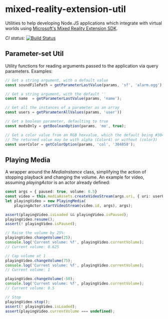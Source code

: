 # mixed-reality-extension-util

Utilities to help developing Node.JS applications which integrate with virtual worlds
using [Microsoft's Mixed Reality Extension SDK](https://www.npmjs.com/package/@microsoft/mixed-reality-extension-sdk).

*CI status:* [![Build Status](https://travis-ci.org/yitzikc/mixed-reality-extension-util.svg?branch=master)](https://travis-ci.org/yitzikc/mixed-reality-extension-util)

## Parameter-set Util

Utility functions for reading arguments passed to the application via query parameters. Examples:

```typescript
// Get a string argument, with a default value
const soundFilePath = getParameterLastValue(params, 'sf', 'alarm.ogg');

// Get a string argument, with the default ''
const name  = getParameterLastValue(params, 'name');

// Get all the instances of a parameter as an array
const users = getParameterAllValues(params, 'user'))

// Get a boolean parameter, defaulting to true
const modsOnly = getBooleanOption(params, 'mo', true);

// Get a color value from an RGB hexvalue, which the default being #304050
// The returned value may be with alpha (Color4) or without (color3)
const userColor = getColorOption(params, 'col', '304050');
```

## Playing Media

A wrapper around the *MediaInstance* class, simplifying the action of stopping playback and changing the volume.
An example for video, assuming *playingActor* is an actor already defined: 

```typescript
const args = { paused: true, volume: 0.5}
const video = this.mediaAssets.createVideoStream(args.uri, { uri: userUri });
let playingVideo = new PlayingMedia(
    playingActor.startVideoStream(video.id, args), args);

assert(playingVideo.isLoaded && playingVideo.isPaused);
playingVideo.resume();
assert(! playingVideo.isPaused);

// Raise the volume by 25%:
playingVideo.changeVolume(25);
console.log('Current volume: %f', playingVideo.currentVolume);
// Current volume: 0.625

// Cap volume at 1
playingVideo.changeVolume(75);
console.log('Current volume: %f', playingVideo.currentVolume);
// Current volume: 1

playingVideo.changeVolume(-50);
console.log('Current volume: %f', playingVideo.currentVolume);
// Current volume: 0.5

// Stop
playingVideo.stop();
assert(! playingVideo.isLoaded);
assert(playingVideo.currentVolume === undefined);
```
